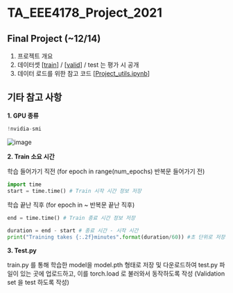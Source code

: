 # TA_EEE4178_Project_2021


## Final Project (~12/14)


1. 프로젝트 개요
2. 데이터셋 [[train](https://drive.google.com/file/d/1JjO3Qy_jmFs2JKyLZzPLRp3H0k6Ai1bE/view?usp=sharing)] / [[valid](https://drive.google.com/file/d/14lbs_PS6U83m7JDlqzuB80UQKFT018PZ/view?usp=sharing)] / test 는 평가 시 공개
3. 데이터 로드를 위한 참고 코드 [[Project_utils.ipynb](https://github.com/seunghyeon528/TA_EEE4178_Project_2021/blob/main/Project_utils.ipynb)]







## 기타 참고 사항


**1. GPU 종류**
```python
!nvidia-smi
```

![image](https://user-images.githubusercontent.com/77431192/144526328-cf7c7a2b-7814-49fe-b4c9-dfd14d553416.png)




**2. Train 소요 시간**


  학습 들어가기 직전 (for epoch in range(num_epochs) 반복문 들어가기 전) 
```python
import time
start = time.time() # Train 시작 시간 정보 저장
```

  학습 끝난 직후 (for epoch in ~ 반복문 끝난 직후)
```python
end = time.time() # Train 종료 시간 정보 저장

duration = end - start # 종료 시간 - 시작 시간
print("Training takes {:.2f}minutes".format(duration/60)) #초 단위로 저장되므로, 60으로 나누어 분으로 표시
```




**3. Test.py**
  
  train.py 를 통해 학습한 model을 model.pth 형태로 저장 및 다운로드하여 test.py 파일이 있는 곳에 업로드하고, 이를 torch.load 로 불러와서 동작하도록 작성
  (Validation set 을 test 하도록 작성)

